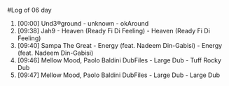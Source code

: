 #Log of 06 day

1. [00:00] Und3®ground - unknown - okAround
1. [09:38] Jah9 - Heaven (Ready Fi Di Feeling) - Heaven (Ready Fi Di Feeling)
1. [09:40] Sampa The Great - Energy (feat. Nadeem Din-Gabisi) - Energy (feat. Nadeem Din-Gabisi)
1. [09:46] Mellow Mood, Paolo Baldini DubFiles - Large Dub - Tuff Rocky Dub
1. [09:47] Mellow Mood, Paolo Baldini DubFiles - Large Dub - Large Dub
